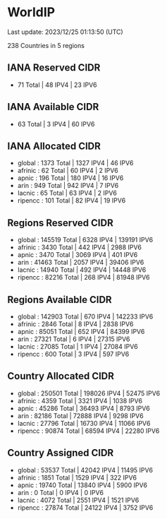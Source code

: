 # WorldIP

Last update: 2023/12/25 01:13:50 (UTC)

238 Countries in 5 regions

## IANA Reserved CIDR

- 71 Total | 48 IPV4 | 23 IPV6

## IANA Available CIDR

- 63 Total | 3 IPV4 | 60 IPV6

## IANA Allocated CIDR

- global : 1373 Total | 1327 IPV4 | 46 IPV6
- afrinic : 62 Total | 60 IPV4 | 2 IPV6
- apnic : 196 Total | 180 IPV4 | 16 IPV6
- arin : 949 Total | 942 IPV4 | 7 IPV6
- lacnic : 65 Total | 63 IPV4 | 2 IPV6
- ripencc : 101 Total | 82 IPV4 | 19 IPV6

## Regions Reserved CIDR

- global : 145519 Total | 6328 IPV4 | 139191 IPV6
- afrinic : 3430 Total | 442 IPV4 | 2988 IPV6
- apnic : 3470 Total | 3069 IPV4 | 401 IPV6
- arin : 41463 Total | 2057 IPV4 | 39406 IPV6
- lacnic : 14940 Total | 492 IPV4 | 14448 IPV6
- ripencc : 82216 Total | 268 IPV4 | 81948 IPV6

## Regions Available CIDR

- global : 142903 Total | 670 IPV4 | 142233 IPV6
- afrinic : 2846 Total | 8 IPV4 | 2838 IPV6
- apnic : 85051 Total | 652 IPV4 | 84399 IPV6
- arin : 27321 Total | 6 IPV4 | 27315 IPV6
- lacnic : 27085 Total | 1 IPV4 | 27084 IPV6
- ripencc : 600 Total | 3 IPV4 | 597 IPV6

## Country Allocated CIDR

- global : 250501 Total | 198026 IPV4 | 52475 IPV6
- afrinic : 4359 Total | 3321 IPV4 | 1038 IPV6
- apnic : 45286 Total | 36493 IPV4 | 8793 IPV6
- arin : 82186 Total | 72888 IPV4 | 9298 IPV6
- lacnic : 27796 Total | 16730 IPV4 | 11066 IPV6
- ripencc : 90874 Total | 68594 IPV4 | 22280 IPV6

## Country Assigned CIDR

- global : 53537 Total | 42042 IPV4 | 11495 IPV6
- afrinic : 1851 Total | 1529 IPV4 | 322 IPV6
- apnic : 19740 Total | 13840 IPV4 | 5900 IPV6
- arin : 0 Total | 0 IPV4 | 0 IPV6
- lacnic : 4072 Total | 2551 IPV4 | 1521 IPV6
- ripencc : 27874 Total | 24122 IPV4 | 3752 IPV6
